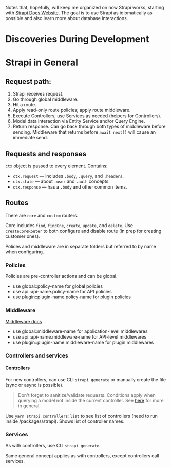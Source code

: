 Notes that, hopefully, will keep me organized on how Strapi works, starting with [Strapi Docs Website](https://docs.strapi.io/dev-docs/intro). The goal is to use Strapi as idiomatically as possible and also learn more about database interactions.

# Discoveries During Development


# Strapi in General
## Request path:

1. Strapi receives request.
2. Go through global middleware.
3. Hit a route.
4. Apply read-only route policies; apply route middleware.
5. Execute Controllers; use Services as needed (helpers for Controllers).
5. Model data interaction via Entity Service and/or Query Engine.
7. Return response. Can go back through both types of middleware before sending. Middleware that returns before `await next()` will cause an immediate send. 

## Requests and responses

`ctx` object is passed to every element. Contains:

- `ctx.request` &mdash; includes `.body`, `.query`, and `.headers`.
- `ctx.state` &mdash; about `.user` and `.auth` concepts.
- `ctx.response` &mdash; has a `.body` and other common items.

## Routes

There are `core` and `custom` routers.

Core includes `find`, `findOne`, `create`, `update`, and `delete`. Use `createCoreRouter` to both configure and disable route (in prep for creating customer ones).

Polices and middleware are in separate folders but referred to by name when configuring.

### Policies

Policies are pre-controller actions and can be global.

- use global::policy-name for global policies
- use api::api-name.policy-name for API policies
- use plugin::plugin-name.policy-name for plugin policies

### Middleware

[Middleware docs](https://docs.strapi.io/dev-docs/backend-customization/middlewares)

- use global::middleware-name for application-level middlewares
- use api::api-name.middleware-name for API-level middlewares
- use plugin::plugin-name.middleware-name for plugin middlewares

### Controllers and services

#### Controllers

For new controllers, can use CLI `strapi generate` or manually create the file (sync or async is possible).

> Don't forget to sanitize/validate requests.
> Conditions apply when querying a model not inside the current controller.
> See [here](https://docs.strapi.io/dev-docs/backend-customization/controllers#sanitization-and-validation-in-controllers) for more in general.

Use `yarn strapi controllers:list` to see list of controllers (need to run inside /packages/strapi). Shows list of controller names.

### Services

As with controllers, use CLI `strapi generate`.

Same general concept applies as with controllers, except controllers call services.




